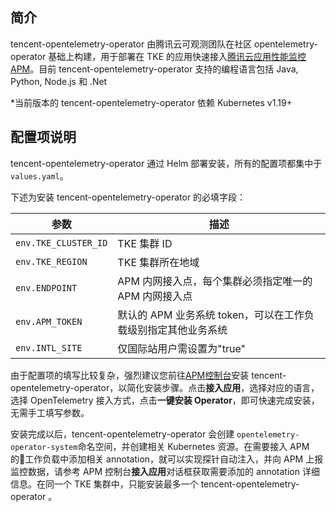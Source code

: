 ## 简介

tencent-opentelemetry-operator 由腾讯云可观测团队在社区 opentelemetry-operator 基础上构建，用于部署在 TKE 的应用快速接入[腾讯云应用性能监控 APM](https://cloud.tencent.com/product/apm)。目前 tencent-opentelemetry-operator 支持的编程语言包括 Java, Python, Node.js 和 .Net

*当前版本的 tencent-opentelemetry-operator 依赖 Kubernetes v1.19+

## 配置项说明

tencent-opentelemetry-operator 通过 Helm 部署安装，所有的配置项都集中于 `values.yaml`。

下述为安装 tencent-opentelemetry-operator 的必填字段：

| 参数                   | 描述                                   | 
|----------------------|--------------------------------------|
| `env.TKE_CLUSTER_ID` | TKE 集群 ID                            | 
| `env.TKE_REGION`     | TKE 集群所在地域                           |
| `env.ENDPOINT`       | APM 内网接入点，每个集群必须指定唯一的 APM 内网接入点      |
| `env.APM_TOKEN`      | 默认的 APM 业务系统 token，可以在工作负载级别指定其他业务系统 |
| `env.INTL_SITE`      | 仅国际站用户需设置为"true"                     |


由于配置项的填写比较复杂，强烈建议您前往[APM控制台](https://console.cloud.tencent.com/monitor/apm)安装 tencent-opentelemetry-operator，以简化安装步骤。点击**接入应用**，选择对应的语言，选择 OpenTelemetry 接入方式，点击**一键安装 Operator**，即可快速完成安装，无需手工填写参数。

安装完成以后，tencent-opentelemetry-operator 会创建 `opentelemetry-operator-system`命名空间，并创建相关 Kubernetes 资源。在需要接入 APM 的工作负载中添加相关 annotation，就可以实现探针自动注入，并向 APM 上报监控数据，请参考 APM 控制台**接入应用**对话框获取需要添加的 annotation 详细信息。在同一个 TKE 集群中，只能安装最多一个 tencent-opentelemetry-operator 。


